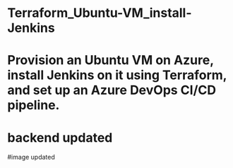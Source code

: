 # Terraform_Ubuntu-VM_install-Jenkins
# Provision an Ubuntu VM on Azure, install Jenkins on it using Terraform, and set up an Azure DevOps CI/CD pipeline.
# backend updated
#image updated
